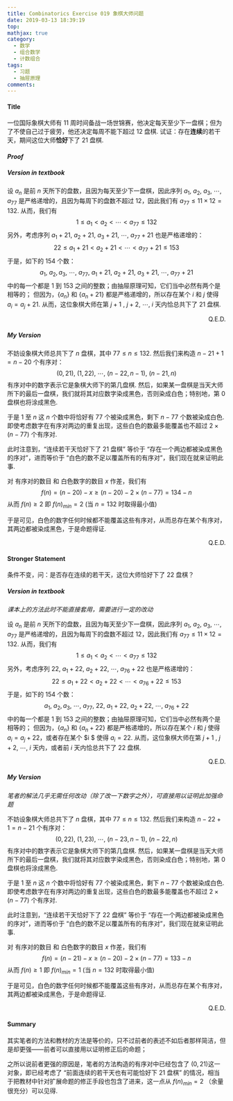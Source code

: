 ```yaml
---
title: Combinatorics Exercise 019 象棋大师问题
date: 2019-03-13 18:39:19
top:
mathjax: true
category:
  - 数学
  - 组合数学
  - 计数组合
tags:
  - 习题
  - 抽屉原理
comments:
---
```


#### Title
一位国际象棋大师有 $11$ 周时间备战一场世锦赛，他决定每天至少下一盘棋；但为了不使自己过于疲劳，他还决定每周不能下超过 $12$ 盘棋. 试证：存在**连续**的若干天，期间这位大师**恰好**下了 $21$ 盘棋.

<!-- more -->

#### *Proof*
##### Version in textbook
设 $a_n$ 是前 $n$ 天所下的盘数，且因为每天至少下一盘棋，因此序列 $a_1$, $a_2$, $a_3$, $\cdots$, $a_{77}$ 是严格递增的，且因为每周下的盘数不超过 $12$，因此我们有 $a_{77} \leq 11 \times 12 = 132$. 从而，我们有
$$
1 \leq a_1< a_2 < \cdots < a_{77} \leq 132
$$
另外，考虑序列 $a_1+21$, $a_2+21$, $a_3+21$, $\cdots$, $a_{77}+21$ 也是严格递增的：
$$
22 \leq a_1+21 < a_2+21 < \cdots < a_{77}+21 \leq 153
$$
于是，如下的 $154$ 个数：
$$
a_1,\ a_2, a_3,\ \cdots,\ a_{77},\ a_1+21,\ a_2+21,\ a_3+21,\ \cdots,\ a_{77}+21
$$
中的每一个都是 $1$ 到 $153$ 之间的整数；由抽屉原理可知，它们当中必然有两个是相等的；
但因为，$\{a_n\}$ 和 $\{a_n+21\}$ 都是严格递增的，所以存在某个 $i$ 和 $j$ 使得 $a_i = a_j +21$. 从而，这位象棋大师在第 $j+1$ , $j+2$, $\cdots$, $i$ 天内恰总共下了 $21$ 盘棋.

<p align="right">Q.E.D.</p>

##### My Version
不妨设象棋大师总共下了 $n$ 盘棋，其中 $77 \leq n \leq 132$.
然后我们来构造 $n-21+1= n-20$ 个有序对：
$$
(0, 21),\ (1, 22),\ \cdots,\ (n-22, n-1),\ (n-21,n)
$$
有序对中的数字表示它是象棋大师下的第几盘棋.
然后，如果某一盘棋是当天大师所下的最后一盘棋，我们就将其对应数字染成黑色，否则染成白色；特别地，第 $0$ 盘棋也将涂成黑色.

于是 $1$ 至 $n$ 这 $n$ 个数中将恰好有 $77$ 个被染成黑色，剩下 $n-77$ 个数被染成白色. 即使考虑数字在有序对两边的重复出现，这些白色的数最多能覆盖也不超过 $2 \times(n-77)$ 个有序对.

此时注意到，“连续若干天恰好下了 $21$ 盘棋” 等价于 “存在一个两边都被染成黑色的序对”，进而等价于 “白色的数不足以覆盖所有的有序对”，我们现在就来证明此事.

对 有序对的数目 和 白色数字的数目 $x$ 作差，我们有
$$
f(n) = (n-20)-x \geq (n-20)-2\times(n-77)= 134-n
$$
从而 $f(n) \geq 2$ 即 $f(n)_{min} = 2$ (当 $n=132$ 时取得最小值)

于是可见，白色的数字任何时候都不能覆盖这些有序对，从而总存在某个有序对，其两边都被染成黑色，于是命题得证.

<p align="right">Q.E.D.</p>

#### Stronger Statement
条件不变，问：是否存在连续的若干天，这位大师恰好下了 $22$ 盘棋？

##### Version in textbook
*课本上的方法此时不能直接套用，需要进行一定的改动*

设 $a_n$ 是前 $n$ 天所下的盘数，且因为每天至少下一盘棋，因此序列 $a_1$, $a_2$, $a_3$, $\cdots$, $a_{77}$ 是严格递增的，且因为每周下的盘数不超过 $12$，因此我们有 $a_{77} \leq 11 \times 12 = 132$. 从而，我们有
$$
1 \leq a_1< a_2 < \cdots < a_{77} \leq 132
$$
另外，考虑序列 $22$, $a_1+22$, $a_2+22$, $\cdots$, $a_{76}+22$ 也是严格递增的：
$$
22 \leq a_1+22 < a_2+22 < \cdots < a_{76}+22 \leq 153
$$
于是，如下的 $154$ 个数：
$$
a_1,\ a_2, a_3,\ \cdots,\ a_{77},\ 22,\ a_1+22,\ a_2+22,\ \cdots,\ a_{76}+22
$$
中的每一个都是 $1$ 到 $153$ 之间的整数；由抽屉原理可知，它们当中必然有两个是相等的；
但因为，$\{a_n\}$ 和 $\{a_n+22\}$ 都是严格递增的，所以存在某个 $i$ 和 $j$ 使得 $a_i = a_j +22$，或者存在某个 $i
$ 使得 $a_i = 22$. 从而，这位象棋大师在第 $j+1$ , $j+2$, $\cdots$, $i$ 天内，或者前 $i$  天内恰总共下了 $22$ 盘棋.

<p align="right">Q.E.D.</p>


##### My Version
*笔者的解法几乎无需任何改动（除了改一下数字之外），可直接用以证明此加强命题*

不妨设象棋大师总共下了 $n$ 盘棋，其中 $77 \leq n \leq 132$.
然后我们来构造 $n-22+1= n-21$ 个有序对：
$$
(0, 22),\ (1, 23),\ \cdots,\ (n-23, n-1),\ (n-22,n)
$$
有序对中的数字表示它是象棋大师下的第几盘棋.
然后，如果某一盘棋是当天大师所下的最后一盘棋，我们就将其对应数字染成黑色，否则染成白色；特别地，第 $0$ 盘棋也将涂成黑色.

于是 $1$ 至 $n$ 这 $n$ 个数中将恰好有 $77$ 个被染成黑色，剩下 $n-77$ 个数被染成白色. 即使考虑数字在有序对两边的重复出现，这些白色的数最多能覆盖也不超过 $2 \times(n-77)$ 个有序对.

此时注意到，“连续若干天恰好下了 $22$ 盘棋” 等价于 “存在一个两边都被染成黑色的序对”，进而等价于 “白色的数不足以覆盖所有的有序对”，我们现在就来证明此事.

对 有序对的数目 和 白色数字的数目 $x$ 作差，我们有
$$
f(n) = (n-21)-x \geq (n-20)-2\times(n-77)= 133-n
$$
从而 $f(n) \geq 1$ 即 $f(n)_{min} = 1$ (当 $n=132$ 时取得最小值)

于是可见，白色的数字任何时候都不能覆盖这些有序对，从而总存在某个有序对，其两边都被染成黑色，于是命题得证.

<p align="right">Q.E.D.</p>

#### Summary
其实笔者的方法和教材的方法是等价的，只不过前者的表述不如后者那样简洁，但是却更强——前者可以直接用以证明修正后的命题；

之所以说前者更强的原因是，笔者的方法构造的有序对中已经包含了 $(0, 21)$这一对象，即已经考虑了 “前面连续的若干天也有可能恰好下 $21$ 盘棋” 的情况，相当于把教材中针对扩展命题的修正手段也包含了进来，这一点从 $f(n)_{min} = 2$ （余量很充分）可以见得.